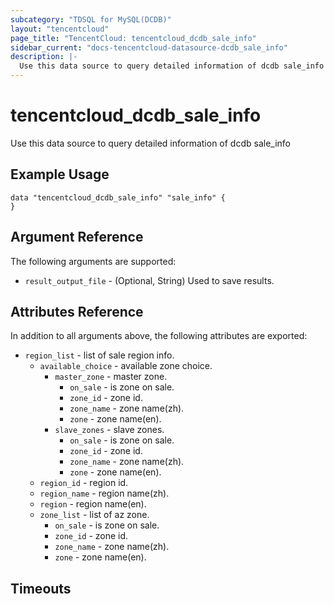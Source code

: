 ```yaml
---
subcategory: "TDSQL for MySQL(DCDB)"
layout: "tencentcloud"
page_title: "TencentCloud: tencentcloud_dcdb_sale_info"
sidebar_current: "docs-tencentcloud-datasource-dcdb_sale_info"
description: |-
  Use this data source to query detailed information of dcdb sale_info
---
```


# tencentcloud_dcdb_sale_info

Use this data source to query detailed information of dcdb sale_info

## Example Usage

```hcl
data "tencentcloud_dcdb_sale_info" "sale_info" {
}
```

## Argument Reference

The following arguments are supported:

* `result_output_file` - (Optional, String) Used to save results.

## Attributes Reference

In addition to all arguments above, the following attributes are exported:

* `region_list` - list of sale region info.
  * `available_choice` - available zone choice.
    * `master_zone` - master zone.
      * `on_sale` - is zone on sale.
      * `zone_id` - zone id.
      * `zone_name` - zone name(zh).
      * `zone` - zone name(en).
    * `slave_zones` - slave zones.
      * `on_sale` - is zone on sale.
      * `zone_id` - zone id.
      * `zone_name` - zone name(zh).
      * `zone` - zone name(en).
  * `region_id` - region id.
  * `region_name` - region name(zh).
  * `region` - region name(en).
  * `zone_list` - list of az zone.
    * `on_sale` - is zone on sale.
    * `zone_id` - zone id.
    * `zone_name` - zone name(zh).
    * `zone` - zone name(en).


## Timeouts

<no value>


